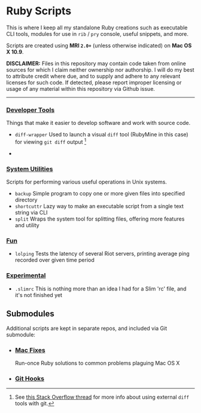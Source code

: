 # Ruby Scripts
This is where I keep all my standalone Ruby creations such as executable CLI tools, modules for use in `rib` / `pry` console, useful snippets, and more.

Scripts are created using **MRI `2.0+`** (unless otherwise indicated) on **Mac OS X 10.9**.

**DISCLAIMER:** Files in this repository may contain code taken from online sources for which I claim neither ownership nor authorship. I will do my best to attribute credit where due, and to supply and adhere to any relevant licenses for such code. If detected, please report improper licensing or usage of any material within this repository via Github issue.

---

### [Developer Tools](dev-tools/)
Things that make it easier to develop software and work with source code.

- `diff-wrapper` Used to launch a visual `diff` tool (RubyMine in this case) for viewing `git diff` output [^git-diff-so-thread]
- ~~~`sass-convert-dir`~~~ **This is fairly useless** *(now obsoleted by builtin SASS feature)*

### [System Utilities](system-utils/)
Scripts for performing various useful operations in Unix systems.

- `backup` Simple program to copy one or more given files into specified directory
- `shortcuttr` Lazy way to make an executable script from a single text string via CLI
- `split` Wraps the system tool for splitting files, offering more features and utility

### [Fun](fun/)
- `lolping` Tests the latency of several Riot servers, printing average ping recorded over given time period

### [Experimental](experiment/)
- `.slimrc` This is nothing more than an idea I had for a Slim 'rc' file, and it's not finished yet

## Submodules
Additional scripts are kept in separate repos, and included via Git submodule:

- ### [Mac Fixes](https://github.com/SteveBenner/mac-osx-fixes)

  Run-once Ruby solutions to common problems plaguing Mac OS X
  
- ### [Git Hooks](https://github.com/SteveBenner/git-hooks)


[1]: https://bitbucket.org/SteveBenner09/sb-git
[2]: dev-tools/git.md

[^git-diff-so-thread]: See [this Stack Overflow thread](http://stackoverflow.com/questions/255202/how-do-i-view-git-diff-output-with-a-visual-diff-program/) for more info about using external `diff` tools with git.
